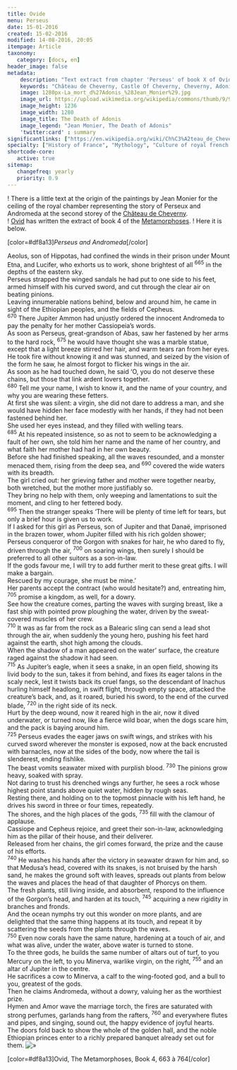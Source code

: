 ```yaml
---
title: Ovide 
menu: Perseus
date: 15-01-2016
created: 15-02-2016
modified: 14-08-2016, 20:05
itempage: Article
taxonomy:
   category: [docs, en]
header_image: false
metadata:
    description: "Text extract from chapter 'Perseus' of book X of Ovid's Metamorphoses and used by painter jean Monier to realise the canvas representing The Death of Adonis exposed in the second storey of the Château de Cheverny"
    keywords: "Château de Cheverny, Castle Of Cheverny, Cheverny, Adonis, The Death of Adonis, Ovid, The Metamorphoses, Jean Monier"
    image: 1280px-La_mort_d%27Adonis_%28Jean_Monier%29.jpg
    image_url: https://upload.wikimedia.org/wikipedia/commons/thumb/9/90/La_mort_d%27Adonis_%28Jean_Monier%29.jpg
    image_height: 1236
    image_width: 1280
    image_title: The Death of Adonis
    image_legend: "Jean Monier, The Death of Adonis"
    'twitter:card' : summary
significantlinks: ["https://en.wikipedia.org/wiki/Ch%C3%A2teau_de_Cheverny"]
specialty: ["History of France", "Mythology", "Culture of royal french court", "Litterature of the Roman Empire", "Roman Imperial Litterature"]
shortcode-core:
   active: true
sitemap:
   changefreq: yearly
   priority: 0.9
---
```

! There is a little text at the origin of the paintings by Jean Monier for the ceiling of the royal chamber representing the story of Perseux and Andromeda at the second storey of the [Château de Cheverny][1].  
! [Ovid][2] has written the extract of book 4 of the [Metamorphoses][3].
! Here it is below.

[color=#df8a13]*Perseus and Andromeda*[/color]

Aeolus, son of Hippotas, had confined the winds in their prison under Mount Etna, and Lucifer, who exhorts us to work, shone brightest of all <sup>665</sup> in the depths of the eastern sky.  
Perseus strapped the winged sandals he had put to one side to his feet, armed himself with his curved sword, and cut through the clear air on beating pinions.  
Leaving innumerable nations behind, below and around him, he came in sight of the Ethiopian peoples, and the fields of Cepheus.  
<sup>670</sup> There Jupiter Ammon had unjustly ordered the innocent Andromeda to pay the penalty for her mother Cassiopeia’s words.  
As soon as Perseus, great-grandson of Abas, saw her fastened by her arms to the hard rock, <sup>675</sup> he would have thought she was a marble statue, except that a light breeze stirred her hair, and warm tears ran from her eyes.  
He took fire without knowing it and was stunned, and seized by the vision of the form he saw, he almost forgot to flicker his wings in the air.  
As soon as he had touched down, he said ‘O, you do not deserve these chains, but those that link ardent lovers together.  
<sup>680</sup> Tell me your name, I wish to know it, and the name of your country, and why you are wearing these fetters.  
At first she was silent: a virgin, she did not dare to address a man, and she would have hidden her face modestly with her hands, if they had not been fastened behind her.  
She used her eyes instead, and they filled with welling tears.  
<sup>685</sup> At his repeated insistence, so as not to seem to be acknowledging a fault of her own, she told him her name and the name of her country, and what faith her mother had had in her own beauty.  
Before she had finished speaking, all the waves resounded, and a monster menaced them, rising from the deep sea, and <sup>690</sup> covered the wide waters with its breadth.  
The girl cried out: her grieving father and mother were together nearby, both wretched, but the mother more justifiably so.  
They bring no help with them, only weeping and lamentations to suit the moment, and cling to her fettered body.  
<sup>695</sup> Then the stranger speaks ‘There will be plenty of time left for tears, but only a brief hour is given us to work.  
If I asked for this girl as Perseus, son of Jupiter and that Danaë, imprisoned in the brazen tower, whom Jupiter filled with his rich golden shower; Perseus conqueror of the Gorgon with snakes for hair, he who dared to fly, driven through the air, <sup>700</sup> on soaring wings, then surely I should be preferred to all other suitors as a son-in-law.  
If the gods favour me, I will try to add further merit to these great gifts. I will make a bargain.  
Rescued by my courage, she must be mine.’  
Her parents accept the contract (who would hesitate?) and, entreating him, <sup>705</sup> promise a kingdom, as well, for a dowry.  
See how the creature comes, parting the waves with surging breast, like a fast ship with pointed prow ploughing the water, driven by the sweat-covered muscles of her crew.  
<sup>710</sup> It was as far from the rock as a Balearic sling can send a lead shot through the air, when suddenly the young hero, pushing his feet hard against the earth, shot high among the clouds.  
When the shadow of a man appeared on the water’ surface, the creature raged against the shadow it had seen.  
<sup>715</sup> As Jupiter’s eagle, when it sees a snake, in an open field, showing its livid body to the sun, takes it from behind, and fixes its eager talons in the scaly neck, lest it twists back its cruel fangs, so the descendant of Inachus hurling himself headlong, in swift flight, through empty space, attacked the creature’s back, and, as it roared, buried his sword, to the end of the curved blade, <sup>720</sup> in the right side of its neck.  
Hurt by the deep wound, now it reared high in the air, now it dived underwater, or turned now, like a fierce wild boar, when the dogs scare him, and the pack is baying around him.  
<sup>725</sup> Perseus evades the eager jaws on swift wings, and strikes with his curved sword wherever the monster is exposed, now at the back encrusted with barnacles, now at the sides of the body, now where the tail is slenderest, ending fishlike.  
The beast vomits seawater mixed with purplish blood. <sup>730</sup> The pinions grow heavy, soaked with spray.  
Not daring to trust his drenched wings any further, he sees a rock whose highest point stands above quiet water, hidden by rough seas.  
Resting there, and holding on to the topmost pinnacle with his left hand, he drives his sword in three or four times, repeatedly.  
The shores, and the high places of the gods, <sup>735</sup> fill with the clamour of applause.  
Cassiope and Cepheus rejoice, and greet their son-in-law, acknowledging him as the pillar of their house, and their deliverer.  
Released from her chains, the girl comes forward, the prize and the cause of his efforts.  
<sup>740</sup> He washes his hands after the victory in seawater drawn for him and, so that Medusa’s head, covered with its snakes, is not bruised by the harsh sand, he makes the ground soft with leaves, spreads out plants from below the waves and places the head of that daughter of Phorcys on them.  
The fresh plants, still living inside, and absorbent, respond to the influence of the Gorgon’s head, and harden at its touch, <sup>745</sup> acquiring a new rigidity in branches and fronds.  
And the ocean nymphs try out this wonder on more plants, and are delighted that the same thing happens at its touch, and repeat it by scattering the seeds from the plants through the waves.  
<sup>750</sup> Even now corals have the same nature, hardening at a touch of air, and what was alive, under the water, above water is turned to stone.  
To the three gods, he builds the same number of altars out of turf, to you Mercury on the left, to you Minerva, warlike virgin, on the right, <sup>755</sup> and an altar of Jupiter in the centre.  
He sacrifices a cow to Minerva, a calf to the wing-footed god, and a bull to you, greatest of the gods.  
Then he claims Andromeda, without a dowry, valuing her as the worthiest prize.  
Hymen and Amor wave the marriage torch, the fires are saturated with strong perfumes, garlands hang from the rafters, <sup>760</sup> and everywhere flutes and pipes, and singing, sound out, the happy evidence of joyful hearts.  
The doors fold back to show the whole of the golden hall, and the noble Ethiopian princes enter to a richly prepared banquet already set out for them.
![»][»]

[color=#df8a13]Ovid, The Metamorphoses, Book 4, 663 à 764[/color]  

[«]: /en/images/quotesleft.svg?classes=caracter-icon
[»]: /en/images/quotesright.svg?classes=caracter-icon
[1]: https://en.wikipedia.org/wiki/Ch%C3%A2teau_de_Cheverny "https://en.wikipedia.org/wiki/Château_de_Cheverny"
[2]: https://en.wikipedia.org/wiki/Ovid "https://en.wikipedia.org/wiki/Ovid"
[3]: https://en.wikipedia.org/wiki/Metamorphoses "https://en.wikipedia.org/wiki/Metamorphoses"